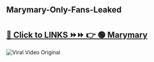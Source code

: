 
 ## Marymary-Only-Fans-Leaked

# <h2><a href="https://clipsfans.com/Marymary&ref=git">🔗 Click to LINKS ⏩⏩ 👉 🟢 Marymary </a></h2>

<a href="https://clipsfans.com/Marymary&ref=git" rel="nofollow" data-target="animated-image.originalLink"><img src="https://i.ibb.co.com/xMMVF88/686577567.gif" alt="Viral Video Original" style="max-width: 100%; display: inline-block;" data-target="animated-image.originalImage"></a>
